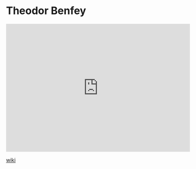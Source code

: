 # Theodor Benfey
<iframe width="100%" height="350" frameborder="0" allow="accelerometer; autoplay; clipboard-write; encrypted-media; gyroscope; picture-in-picture" allowfullscreen src="https://en.wikipedia.org/wiki/Theodor-Benfey"></iframe>

[wiki](https://en.wikipedia.org/wiki/Theodor-Benfey)